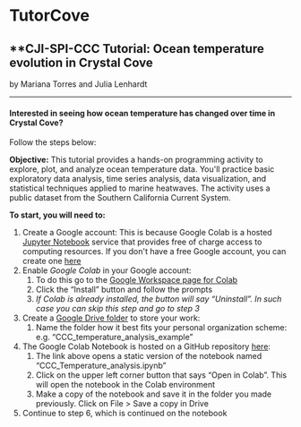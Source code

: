 # TutorCove

## **CJI-SPI-CCC Tutorial: Ocean temperature evolution in Crystal Cove
by Mariana Torres and Julia Lenhardt

---
#### **Interested in seeing how ocean temperature has changed over time in Crystal Cove?**

Follow the steps below:

**Objective:** This tutorial provides a hands-on programming activity to explore, plot, and analyze ocean temperature data. You'll practice basic exploratory data analysis, time series analysis, data visualization, and statistical techniques applied to marine heatwaves. The activity uses a public dataset from the Southern California Current System.

**To start, you will need to:**

1. Create a Google account: This is because Google Colab is a hosted [Jupyter Notebook](https://jupyter-notebook-beginner-guide.readthedocs.io/en/latest/what_is_jupyter.html) service that provides free of charge access to computing resources. If you don't have a free Google account, you can create one [here](https://www.google.com/account/about/)
2. Enable *Google Colab* in your Google account:
	1. To do this go to the [Google Workspace page for Colab](https://workspace.google.com/marketplace/app/colaboratory/1014160490159)
	2. Click the “Install” button and follow the prompts
	3. *If Colab is already installed, the button will say “Uninstall”. In such case you can skip this step and go to step 3*
3. Create a [Google Drive folder](https://drive.google.com/drive/my-drive) to store your work:
	1. Name the folder how it best fits your personal organization scheme: e.g. “CCC_temperature_analysis_example”
4. The Google Colab Notebook is hosted on a GitHub repository [here](https://github.com/marianatorres4/TutorCove/blob/main/CCC_Temperature_analysis.ipynb):
	1. The link above opens a static version of the notebook named “CCC_Temperature_analysis.ipynb”
	2. Click on the upper left corner button that says “Open in Colab”. This will open the notebook in the Colab environment
	3. Make a copy of the notebook and save it in the folder you made previously. Click on File > Save a copy in Drive
5. Continue to step 6, which is continued on the notebook
